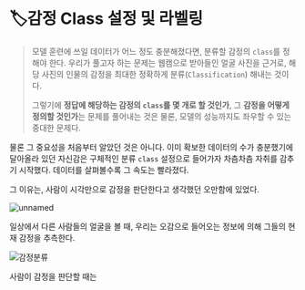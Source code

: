 # :label:감정 Class 설정 및 라벨링

> 모델 훈련에 쓰일 데이터가 어느 정도 충분해졌다면, 분류할 감정의 `class`를 정해야 한다. 우리가 풀고자 하는 문제는 웹캠으로 받아들인 얼굴 사진을 근거로, 해당 사진의 인물의 감정을 최대한 정확하게 분류(`Classification`) 해내는 것이다. 
>
> 그렇기에 **정답에 해당하는 감정의 `class`를 몇 개로 할 것인가**,  그 **감정을 어떻게 정의할 것인가**는 문제를 풀어내는 것은 물론, 모델의 성능까지도 좌우할 수 있는 중대한 문제다.  



물론 그 중요성을 처음부터 알았던 것은 아니다. 이미 확보한 데이터의 수가 충분했기에 달아올라 있던 자신감은 구체적인 분류 `class` 설정으로 들어가자 차츰차츰 자취를 감추기 시작했다. 데이터를 살펴볼수록 그 속도는 빨라졌다. 

그 이유는, 사람이 시각만으로 감정을 판단한다고 생각했던 오만함에 있었다. 



![unnamed](https://user-images.githubusercontent.com/58945760/87682905-5eb5b580-c7bb-11ea-90e6-59adf5327896.png)

일상에서 다른 사람들의 얼굴을 볼 때, 우리는 오감으로 들어오는 정보에 의해 그들의 현재 감정을 추측한다.



![감정분류](https://user-images.githubusercontent.com/58945760/87682611-0088d280-c7bb-11ea-8980-1c01d9e4e239.PNG)

사람이 감정을 판단할 때는 